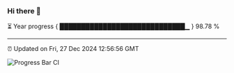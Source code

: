### Hi there 👋

⏳ Year progress { █████████████████████████████▁ } 98.78 %

---

⏰ Updated on Fri, 27 Dec 2024 12:56:56 GMT

![Progress Bar CI](https://github.com/IshwaranRudhara/GIT-ACTION/workflows/Progress%20Bar%20CI/badge.svg)
